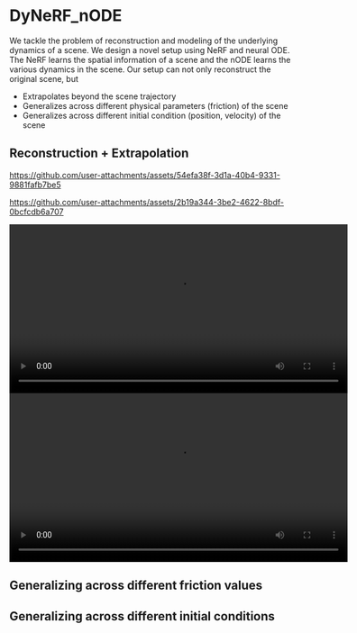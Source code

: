 # DyNeRF_nODE

We tackle the problem of reconstruction and modeling of the underlying dynamics of a scene. We design a novel setup using NeRF and neural ODE. The NeRF learns the spatial information of a scene and the nODE learns the various dynamics in the scene. Our setup can not only reconstruct the original scene, but 
* Extrapolates beyond the scene trajectory
* Generalizes across different physical parameters (friction) of the scene
* Generalizes across different initial condition (position, velocity) of the scene

## Reconstruction + Extrapolation

https://github.com/user-attachments/assets/54efa38f-3d1a-40b4-9331-9881fafb7be5

https://github.com/user-attachments/assets/2b19a344-3be2-4622-8bdf-0bcfcdb6a707


<video width="600" controls>
  <source src="https://github.com/user-attachments/assets/54efa38f-3d1a-40b4-9331-9881fafb7be5" type="video/mp4">
  Your browser does not support the video tag.
</video>

<br/>

<video width="600" controls>
  <source src="https://github.com/user-attachments/assets/2b19a344-3be2-4622-8bdf-0bcfcdb6a707" type="video/mp4">
  Your browser does not support the video tag.
</video>

## Generalizing across different friction values




## Generalizing across different initial conditions
